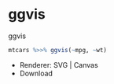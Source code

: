 

<script src="../gitbook/plugins/gitbook-plugin-ggvis/lib/jquery/jquery.min.js"></script>
<link href="../gitbook/plugins/gitbook-plugin-ggvis/lib/jquery-ui/css/smoothness/jquery-ui-1.10.4.custom.min.css" rel="stylesheet" />
<script src="../gitbook/plugins/gitbook-plugin-ggvis/lib/jquery-ui/js/jquery-ui-1.10.4.custom.min.js"></script>
<script src="../gitbook/plugins/gitbook-plugin-ggvis/lib/d3/d3.min.js"></script>
<script src="../gitbook/plugins/gitbook-plugin-ggvis/lib/vega/vega.min.js"></script>
<script src="../gitbook/plugins/gitbook-plugin-ggvis/lib/lodash/lodash.min.js"></script>
<script>var lodash = _.noConflict();</script>
<link href="../gitbook/plugins/gitbook-plugin-ggvis/ggvis/css/ggvis.css" rel="stylesheet" />
<script src="../gitbook/plugins/gitbook-plugin-ggvis/ggvis/js/ggvis.js"></script>
<script src="../gitbook/plugins/gitbook-plugin-ggvis/ggvis/js/shiny-ggvis.js"></script>

# ggvis

ggvis



```r
mtcars %>>% ggvis(~mpg, ~wt)
```

<div id="plot_id875935059-container" class="ggvis-output-container">
<div id="plot_id875935059" class="ggvis-output"></div>
<div class="plot-gear-icon">
<nav class="ggvis-control">
<a class="ggvis-dropdown-toggle" title="Controls" onclick="return false;"></a>
<ul class="ggvis-dropdown">
<li>
Renderer: 
<a id="plot_id875935059_renderer_svg" class="ggvis-renderer-button" onclick="return false;" data-plot-id="plot_id875935059" data-renderer="svg">SVG</a>
 | 
<a id="plot_id875935059_renderer_canvas" class="ggvis-renderer-button" onclick="return false;" data-plot-id="plot_id875935059" data-renderer="canvas">Canvas</a>
</li>
<li>
<a id="plot_id875935059_download" class="ggvis-download" data-plot-id="plot_id875935059">Download</a>
</li>
</ul>
</nav>
</div>
</div>
<script type="text/javascript">
var plot_id875935059_spec = {
	"data" : [
		{
			"name" : ".0",
			"format" : {
				"type" : "csv",
				"parse" : {
					"mpg" : "number",
					"wt" : "number"
				}
			},
			"values" : "\"mpg\",\"wt\"\n21,2.62\n21,2.875\n22.8,2.32\n21.4,3.215\n18.7,3.44\n18.1,3.46\n14.3,3.57\n24.4,3.19\n22.8,3.15\n19.2,3.44\n17.8,3.44\n16.4,4.07\n17.3,3.73\n15.2,3.78\n10.4,5.25\n10.4,5.424\n14.7,5.345\n32.4,2.2\n30.4,1.615\n33.9,1.835\n21.5,2.465\n15.5,3.52\n15.2,3.435\n13.3,3.84\n19.2,3.845\n27.3,1.935\n26,2.14\n30.4,1.513\n15.8,3.17\n19.7,2.77\n15,3.57\n21.4,2.78"
		},
		{
			"name" : "scale/x",
			"format" : {
				"type" : "csv",
				"parse" : {
					"domain" : "number"
				}
			},
			"values" : "\"domain\"\n9.225\n35.075"
		},
		{
			"name" : "scale/y",
			"format" : {
				"type" : "csv",
				"parse" : {
					"domain" : "number"
				}
			},
			"values" : "\"domain\"\n1.31745\n5.61955"
		}
	],
	"scales" : [
		{
			"name" : "x",
			"domain" : {
				"data" : "scale/x",
				"field" : "data.domain"
			},
			"zero" : false,
			"nice" : false,
			"clamp" : false,
			"range" : "width"
		},
		{
			"name" : "y",
			"domain" : {
				"data" : "scale/y",
				"field" : "data.domain"
			},
			"zero" : false,
			"nice" : false,
			"clamp" : false,
			"range" : "height"
		}
	],
	"marks" : [
		{
			"type" : "symbol",
			"properties" : {
				"update" : {
					"fill" : {
						"value" : "#000000"
					},
					"size" : {
						"value" : 50
					},
					"x" : {
						"scale" : "x",
						"field" : "data.mpg"
					},
					"y" : {
						"scale" : "y",
						"field" : "data.wt"
					}
				},
				"ggvis" : {
					"data" : {
						"value" : ".0"
					}
				}
			},
			"from" : {
				"data" : ".0"
			}
		}
	],
	"width" : null,
	"height" : null,
	"legends" : [],
	"axes" : [
		{
			"type" : "x",
			"scale" : "x",
			"orient" : "bottom",
			"layer" : "back",
			"grid" : true,
			"title" : "mpg"
		},
		{
			"type" : "y",
			"scale" : "y",
			"orient" : "left",
			"layer" : "back",
			"grid" : true,
			"title" : "wt"
		}
	],
	"padding" : null,
	"ggvis_opts" : {
		"keep_aspect" : false,
		"resizable" : true,
		"padding" : {},
		"duration" : 250,
		"renderer" : "svg",
		"hover_duration" : 0,
		"width" : null,
		"height" : null
	},
	"handlers" : null
};
ggvis.getPlot("plot_id875935059").parseSpec(plot_id875935059_spec);
</script>

